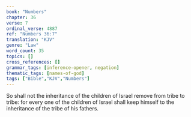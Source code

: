 ```yaml
---
book: "Numbers"
chapter: 36
verse: 7
ordinal_verse: 4887
ref: "Numbers 36:7"
translation: "KJV"
genre: "Law"
word_count: 35
topics: []
cross_references: []
grammar_tags: [inference-opener, negation]
thematic_tags: [names-of-god]
tags: ["Bible","KJV","Numbers"]
---
```

So shall not the inheritance of the children of Israel remove from tribe to tribe: for every one of the children of Israel shall keep himself to the inheritance of the tribe of his fathers.
